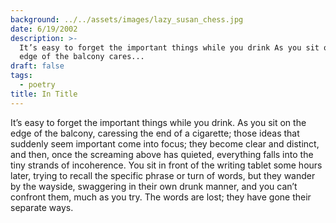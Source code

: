 ```yaml
---
background: ../../assets/images/lazy_susan_chess.jpg
date: 6/19/2002
description: >-
  It’s easy to forget the important things while you drink As you sit on the
  edge of the balcony cares...
draft: false
tags:
  - poetry
title: In Title
---
```


It’s easy to forget the important things while you drink. As you sit on the edge of the balcony, caressing the end of a cigarette; those ideas that suddenly seem important come into focus; they become clear and distinct, and then, once the screaming above has quieted, everything falls into the tiny strands of incoherence. You sit in front of the writing tablet some hours later, trying to recall the specific phrase or turn of words, but they wander by the wayside, swaggering in their own drunk manner, and you can’t confront them, much as you try. The words are lost; they have gone their separate ways.
